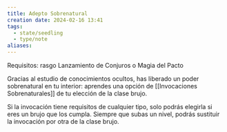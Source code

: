 ```yaml
---
title: Adepto Sobrenatural
creation date: 2024-02-16 13:41
tags:
  - state/seedling
  - type/note
aliases:
---
```

Requisitos: rasgo Lanzamiento de Conjuros o Magia del Pacto

Gracias al estudio de conocimientos ocultos, has liberado un poder sobrenatural en tu interior:
aprendes una opción de [[Invocaciones Sobrenaturales]] de tu elección de la clase brujo. 

Si la invocación tiene requisitos de cualquier tipo, solo podrás elegirla si eres un brujo que los cumpla. Siempre que subas un nivel, podrás sustituir la invocación por otra de la clase brujo.
